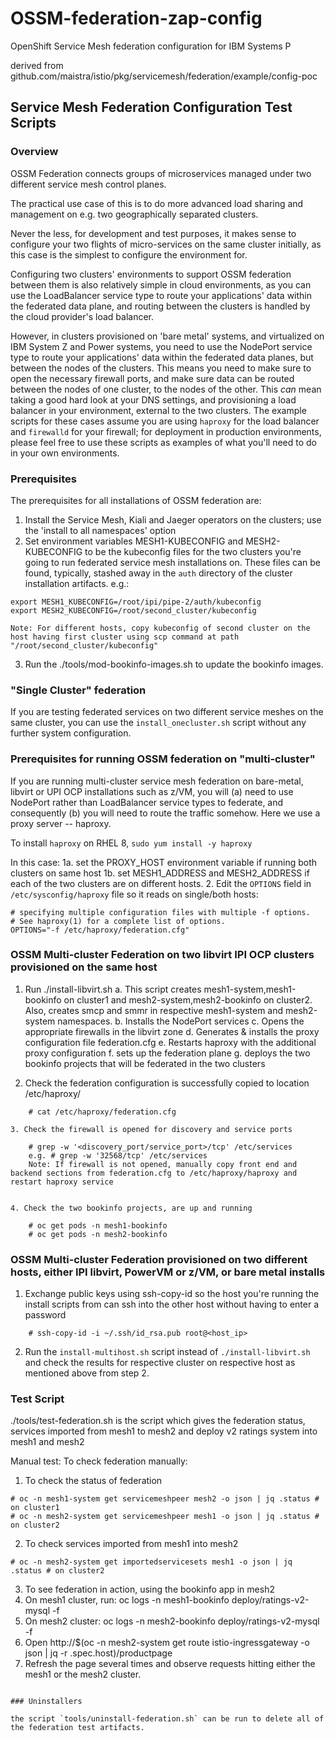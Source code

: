 # OSSM-federation-zap-config

OpenShift Service Mesh federation configuration for IBM Systems P 

derived from github.com/maistra/istio/pkg/servicemesh/federation/example/config-poc


## Service Mesh Federation Configuration Test Scripts

### Overview

OSSM Federation connects groups of microservices managed under two different service mesh control planes. 

The practical use case of this is to do more advanced load sharing and management on e.g. two geographically separated clusters.  

Never the less, for development and test purposes, it makes sense to configure your two flights of micro-services on the same cluster initially, as this case is the simplest to configure the environment for. 

Configuring two clusters' environments to support OSSM federation between them is also relatively simple in cloud environments, as you can use the LoadBalancer service type to route your applications' data within the federated data plane, and routing between the clusters is handled by the cloud provider's load balancer.  

However, in clusters provisioned on 'bare metal' systems, and virtualized on IBM System Z and Power systems, you need to use the NodePort service type to route your applications' data within the federated data planes, but between the nodes of the clusters.  This means you need to make sure to open the necessary firewall ports, and make sure data can be routed between the nodes of one cluster, to the nodes of the other.  This _can_ mean taking a good hard look at your DNS settings, and provisioning a load balancer in your environment, external to the two clusters. The example scripts for these cases assume you are using `haproxy` for the load balancer and `firewalld` for your firewall; for deployment in production environments, please feel free to use these scripts as examples of what you'll need to do in your own environments.     

### Prerequisites

The prerequisites for all installations of OSSM federation are:

 1.  Install the Service Mesh, Kiali and Jaeger operators on the clusters; use the 'install to all namespaces' option
 2.  Set environment variables MESH1-KUBECONFIG and MESH2-KUBECONFIG to be the kubeconfig files for the two clusters you're going to run federated service mesh installations on. These files can be found, typically, stashed away in the `auth` directory of the cluster installation artifacts.
e.g.:

```
export MESH1_KUBECONFIG=/root/ipi/pipe-2/auth/kubeconfig
export MESH2_KUBECONFIG=/root/second_cluster/kubeconfig

Note: For different hosts, copy kubeconfig of second cluster on the host having first cluster using scp command at path "/root/second_cluster/kubeconfig"
```
 3.  Run the ./tools/mod-bookinfo-images.sh to update the bookinfo images. 

### "Single Cluster" federation

If you are testing federated services on two different service meshes on the same cluster, you can use the `install_onecluster.sh` script without any further system configuration.


### Prerequisites for running OSSM federation on "multi-cluster"

If you are running multi-cluster service mesh federation on bare-metal, libvirt or UPI OCP installations such as z/VM, you will (a) need to use NodePort rather than LoadBalancer service types to federate, and consequently (b) you will need to route the traffic somehow.  Here we use a proxy server -- haproxy.    

To install `haproxy` on RHEL 8, `sudo yum install -y haproxy`

In this case:
 1a.  set the PROXY_HOST environment variable if running both clusters on same host 
 1b. set   MESH1_ADDRESS and MESH2_ADDRESS if each of the two clusters are on different hosts. 
 2.  Edit the `OPTIONS` field in `/etc/sysconfig/haproxy` file so it reads on single/both hosts:

```# Add extra options to the haproxy daemon here. This can be useful for
# specifying multiple configuration files with multiple -f options.
# See haproxy(1) for a complete list of options.
OPTIONS="-f /etc/haproxy/federation.cfg"
```

### OSSM Multi-cluster Federation on two libvirt IPI OCP clusters provisioned on the same host

1. Run ./install-libvirt.sh
	a. This script creates mesh1-system,mesh1-bookinfo on cluster1 and mesh2-system,mesh2-bookinfo on cluster2.
	   Also, creates smcp and smmr in respective mesh1-system and mesh2-system namespaces.
	b. Installs the NodePort services
	c. Opens the appropriate firewalls in the libvirt zone
	d. Generates & installs the proxy configuration file federation.cfg
	e. Restarts haproxy with the additional proxy configuration
	f. sets up the federation plane 
	g. deploys the two bookinfo projects that will be federated in the two clusters

2. Check the federation configuration is successfully copied to location /etc/haproxy/
```
	# cat /etc/haproxy/federation.cfg

3. Check the firewall is opened for discovery and service ports
	
	# grep -w '<discovery_port/service_port>/tcp' /etc/services
	e.g. # grep -w '32568/tcp' /etc/services
	Note: If firewall is not opened, manually copy front end and backend sections from federation.cfg to /etc/haproxy/haproxy and restart haproxy service
	
	
4. Check the two bookinfo projects, are up and running

	# oc get pods -n mesh1-bookinfo
	# oc get pods -n mesh2-bookinfo
```


### OSSM Multi-cluster Federation provisioned on two different hosts, either IPI libvirt, PowerVM or z/VM, or bare metal installs

1. Exchange public keys using ssh-copy-id so the host you're running the install scripts from can ssh into the other host without having to enter a password 
```
	# ssh-copy-id -i ~/.ssh/id_rsa.pub root@<host_ip>
```
2. Run the `install-multihost.sh` script instead of `./install-libvirt.sh` and check the results for respective cluster on respective host as mentioned above from step 2.

### Test Script

./tools/test-federation.sh is the script which gives the federation status, services imported from mesh1 to mesh2 and deploy v2 ratings system into mesh1 and mesh2

Manual test:
To check federation manually:
1. To check the status of federation
```
# oc -n mesh1-system get servicemeshpeer mesh2 -o json | jq .status # on cluster1
# oc -n mesh2-system get servicemeshpeer mesh1 -o json | jq .status # on cluster2
```

2. To check services imported from mesh1 into mesh2
```
# oc -n mesh2-system get importedservicesets mesh1 -o json | jq .status # on cluster2
```
3. To see federation in action, using the bookinfo app in mesh2
1. On mesh1 cluster, run: oc logs -n mesh1-bookinfo deploy/ratings-v2-mysql -f
2. On mesh2 cluster: oc logs -n mesh2-bookinfo deploy/ratings-v2-mysql -f
3. Open http://$(oc -n mesh2-system get route istio-ingressgateway -o json | jq -r .spec.host)/productpage
4. Refresh the page several times and observe requests hitting either the mesh1 or the mesh2 cluster.
```

### Uninstallers

the script `tools/uninstall-federation.sh` can be run to delete all of the federation test artifacts. 




